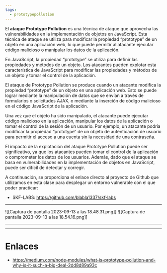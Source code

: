 ```yaml
---
tags:
  - prototypepollution
---
```

El **ataque Prototype Pollution** es una técnica de ataque que aprovecha las vulnerabilidades en la implementación de objetos en JavaScript. Esta técnica de ataque se utiliza para modificar la propiedad “prototype” de un objeto en una aplicación web, lo que puede permitir al atacante ejecutar código malicioso o manipular los datos de la aplicación.

En JavaScript, la propiedad “prototype” se utiliza para definir las propiedades y métodos de un objeto. Los atacantes pueden explotar esta característica de JavaScript para modificar las propiedades y métodos de un objeto y tomar el control de la aplicación.

El ataque de Prototype Pollution se produce cuando un atacante modifica la propiedad “prototype” de un objeto en una aplicación web. Esto se puede lograr mediante la manipulación de datos que se envían a través de formularios o solicitudes AJAX, o mediante la inserción de código malicioso en el código JavaScript de la aplicación.

Una vez que el objeto ha sido manipulado, el atacante puede ejecutar código malicioso en la aplicación, manipular los datos de la aplicación o tomar el control de la sesión de un usuario. Por ejemplo, un atacante podría modificar la propiedad “prototype” de un objeto de autenticación de usuario para permitir el acceso a una cuenta sin la necesidad de una contraseña.

El impacto de la explotación del ataque Prototype Pollution puede ser significativo, ya que los atacantes pueden tomar el control de la aplicación o comprometer los datos de los usuarios. Además, dado que el ataque se basa en vulnerabilidades en la implementación de objetos en JavaScript, puede ser difícil de detectar y corregir.

A continuación, se proporciona el enlace directo al proyecto de Github que utilizamos en esta clase para desplegar un entorno vulnerable con el que poder practicar:
- SKF-LABS: https://github.com/blabla1337/skf-labs
-----
![[Captura de pantalla 2023-09-13 a las 18.48.31.png]]
![[Captura de pantalla 2023-09-13 a las 18.54.16.png]]

------

----------
# Enlaces
- https://medium.com/node-modules/what-is-prototype-pollution-and-why-is-it-such-a-big-deal-2dd8d89a93c